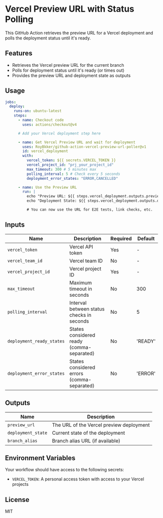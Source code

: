 # Vercel Preview URL with Status Polling

This GitHub Action retrieves the preview URL for a Vercel deployment and polls the deployment status until it's ready.

## Features

- Retrieves the Vercel preview URL for the current branch
- Polls for deployment status until it's ready (or times out)
- Provides the preview URL and deployment state as outputs

## Usage

```yaml
jobs:
  deploy:
    runs-on: ubuntu-latest
    steps:
      - name: Checkout code
        uses: actions/checkout@v4

      # Add your Vercel deployment step here

      - name: Get Vercel Preview URL and wait for deployment
        uses: RoyBkker/github-action-vercel-preview-url-poller@v1
        id: vercel_deployment
        with:
          vercel_token: ${{ secrets.VERCEL_TOKEN }}
          vercel_project_id: "prj_your_project_id"
          max_timeout: 300 # 5 minutes max
          polling_interval: 5 # Check every 5 seconds
          deployment_error_states: "ERROR,CANCELLED"

      - name: Use the Preview URL
        run: |
          echo "Preview URL: ${{ steps.vercel_deployment.outputs.preview_url }}"
          echo "Deployment State: ${{ steps.vercel_deployment.outputs.deployment_state }}"

          # You can now use the URL for E2E tests, link checks, etc.
```

## Inputs

| Name                      | Description                                | Required | Default |
| ------------------------- | ------------------------------------------ | -------- | ------- |
| `vercel_token`            | Vercel API token                           | Yes      | -       |
| `vercel_team_id`          | Vercel team ID                             | No       | -       |
| `vercel_project_id`       | Vercel project ID                          | Yes      | -       |
| `max_timeout`             | Maximum timeout in seconds                 | No       | 300     |
| `polling_interval`        | Interval between status checks in seconds  | No       | 5       |
| `deployment_ready_states` | States considered ready (comma-separated)  | No       | 'READY' |
| `deployment_error_states` | States considered errors (comma-separated) | No       | 'ERROR' |

## Outputs

| Name               | Description                              |
| ------------------ | ---------------------------------------- |
| `preview_url`      | The URL of the Vercel preview deployment |
| `deployment_state` | Current state of the deployment          |
| `branch_alias`     | Branch alias URL (if available)          |

## Environment Variables

Your workflow should have access to the following secrets:

- `VERCEL_TOKEN`: A personal access token with access to your Vercel projects

## License

MIT
